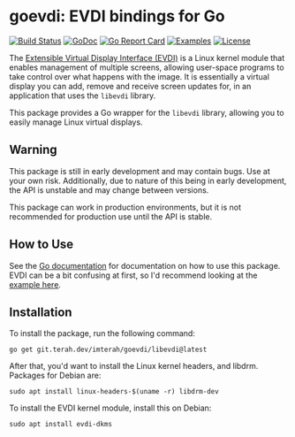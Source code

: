 # goevdi: EVDI bindings for Go
[![Build Status](https://git.terah.dev/imterah/goevdi/actions/workflows/build.yml/badge.svg)](https://git.terah.dev/imterah/goevdi/actions)
[![GoDoc](https://godoc.org/git.terah.dev/imterah/goevdi/libevdi?status.svg)](https://godoc.org/git.terah.dev/imterah/goevdi/libevdi)
[![Go Report Card](https://goreportcard.com/badge/git.terah.dev/imterah/goevdi/libevdi)](https://goreportcard.com/report/git.terah.dev/imterah/goevdi/libevdi)
[![Examples](https://img.shields.io/badge/learn%20by-examples-0077b3.svg?style=flat-square)](https://git.terah.dev/imterah/goevdi/src/branch/main/example)
[![License](https://img.shields.io/badge/license-GNU_Lesser_General_Public_License_2.1-green)](https://git.terah.dev/imterah/goevdi/src/branch/main/LICENSE.md)

The [Extensible Virtual Display Interface (EVDI)](https://github.com/DisplayLink/evdi) is a Linux kernel module that enables management of multiple screens, allowing user-space programs to take control over what happens with the image. It is essentially a virtual display you can add, remove and receive screen updates for, in an application that uses the `libevdi` library.

This package provides a Go wrapper for the `libevdi` library, allowing you to easily manage Linux virtual displays.

## Warning

This package is still in early development and may contain bugs. Use at your own risk. Additionally, due to nature of this being in early development, the API is unstable and may change between versions.

This package can work in production environments, but it is not recommended for production use until the API is stable.

## How to Use

See the [Go documentation](https://pkg.go.dev/git.terah.dev/imterah/goevdi@v1.14.10/libevdi) for documentation on how to use this package. EVDI can be a bit confusing at first, so I'd recommend looking at the [example here](https://git.terah.dev/imterah/goevdi/src/branch/main/example/main.go).

## Installation

To install the package, run the following command:

```
go get git.terah.dev/imterah/goevdi/libevdi@latest
```

After that, you'd want to install the Linux kernel headers, and libdrm. Packages for Debian are:

```
sudo apt install linux-headers-$(uname -r) libdrm-dev
```

To install the EVDI kernel module, install this on Debian:

```
sudo apt install evdi-dkms
```
